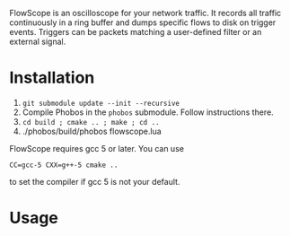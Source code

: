 FlowScope is an oscilloscope for your network traffic. It records all traffic continuously in a ring buffer and dumps specific flows to disk on trigger events.
Triggers can be packets matching a user-defined filter or an external signal.

Installation
============
1. `git submodule update --init --recursive`
2. Compile Phobos in the `phobos` submodule. Follow instructions there.
3. `cd build ; cmake .. ; make ; cd ..`
4. ./phobos/build/phobos flowscope.lua <params>

FlowScope requires gcc 5 or later. You can use

    CC=gcc-5 CXX=g++-5 cmake ..

to set the compiler if gcc 5 is not your default.


Usage
=====

